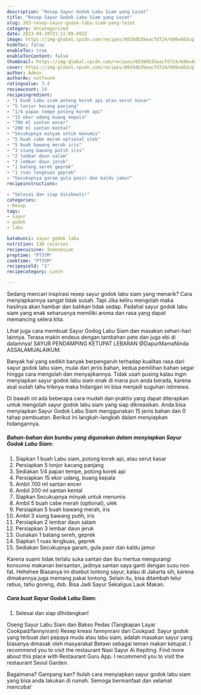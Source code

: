 ```yaml
---
description: "Resep Sayur Godok Labu Siam yang Lezat"
title: "Resep Sayur Godok Labu Siam yang Lezat"
slug: 263-resep-sayur-godok-labu-siam-yang-lezat
category: Uncategorized
date: 2023-04-29T21:11:09.693Z
image: https://img-global.cpcdn.com/recipes/0839db35eacfd724/680x482cq70/sayur-godok-labu-siam-foto-resep-utama.jpg
hideToc: false
enableToc: true
enableTocContent: false
thumbnail: https://img-global.cpcdn.com/recipes/0839db35eacfd724/680x482cq70/sayur-godok-labu-siam-foto-resep-utama.jpg
cover: https://img-global.cpcdn.com/recipes/0839db35eacfd724/680x482cq70/sayur-godok-labu-siam-foto-resep-utama.jpg
author: Admin
authorAv: notfound
ratingvalue: 3.4
reviewcount: 24
recipeingredient:
- "1 buah Labu siam potong korek api atau serut kasar"
- "5 lonjor kacang panjang"
- "1/4 papan tempe potong korek api"
- "15 ekor udang buang kepala"
- "700 ml santan encer"
- "200 ml santan kental"
- "Secukupnya minyak untuk menumis"
- "5 buah cabe merah optional ulek"
- "5 buah bawang merah iris"
- "3 siung bawang putih iris"
- "2 lembar daun salam"
- "3 lembar daun jeruk"
- "1 batang sereh geprek"
- "1 ruas lengkuas geprek"
- "Secukupnya garam gula pasir dan kaldu jamur"
recipeinstructions:

- "Selesai dan siap dinikmati!"
categories:
- Resep
tags:
- sayur
- godok
- labu

katakunci: sayur godok labu 
nutrition: 130 calories
recipecuisine: Indonesian
preptime: "PT37M"
cooktime: "PT35M"
recipeyield: "1"
recipecategory: Lunch

---
```



Sedang mencari inspirasi resep sayur godok labu siam yang menarik? Cara menyiapkannya sangat tidak susah. Tapi Jika keliru mengolah maka hasilnya akan hambar dan bahkan tidak sedap. Padahal sayur godok labu siam yang enak seharusnya memiliki aroma dan rasa yang dapat memancing selera kita.


Lihat juga cara membuat Sayur Godog Labu Siam dan masakan sehari-hari lainnya. Terasa makin endeus dengan tambahan pete dan juga ebi di dalamnya! SAYUR PENDAMPING KETUPAT LEBARAN @DapurMamaNinda ASSALAMUALAIKUM.

Banyak hal yang sedikit banyak berpengaruh terhadap kualitas rasa dari sayur godok labu siam, mulai dari jenis bahan, kedua pemilihan bahan segar hingga cara mengolah dan menyajikannya. Tidak usah pusing kalau ingin menyiapkan sayur godok labu siam enak di mana pun anda berada, karena asal sudah tahu triknya maka hidangan ini bisa menjadi suguhan istimewa.


Di bawah ini ada beberapa cara mudah dan praktis yang dapat diterapkan untuk mengolah sayur godok labu siam yang siap dikreasikan. Anda bisa menyiapkan Sayur Godok Labu Siam menggunakan 15 jenis bahan dan 0 tahap pembuatan. Berikut ini langkah-langkah dalam menyiapkan hidangannya.

<!--inarticleads1-->

##### Bahan-bahan dan bumbu yang digunakan dalam menyiapkan Sayur Godok Labu Siam:

1. Siapkan 1 buah Labu siam, potong korek api, atau serut kasar
1. Persiapkan 5 lonjor kacang panjang
1. Sediakan 1/4 papan tempe, potong korek api
1. Persiapkan 15 ekor udang, buang kepala
1. Ambil 700 ml santan encer
1. Ambil 200 ml santan kental
1. Siapkan Secukupnya minyak untuk menumis
1. Ambil 5 buah cabe merah (optional), ulek
1. Persiapkan 5 buah bawang merah, iris
1. Ambil 3 siung bawang putih, iris
1. Persiapkan 2 lembar daun salam
1. Persiapkan 3 lembar daun jeruk
1. Gunakan 1 batang sereh, geprek
1. Siapkan 1 ruas lengkuas, geprek
1. Sediakan Secukupnya garam, gula pasir dan kaldu jamur


Karena suami tidak terlalu suka santan dan ibu mertua mengurangi konsumsi makanan bersantan, jadinya santan saya ganti dengan susu non fat. Hehehee Biasanya ini disebut lontong sayur, kalau di Jakarta sih, karena dimakannya juga memang pakai lontong. Selain itu, bisa ditambah telur rebus, tahu goreng, dsb. Bisa Jadi Sayur Sekaligus Lauk Makan. 

<!--inarticleads2-->

##### Cara buat Sayur Godok Labu Siam:


1. Selesai dan siap dihidangkan!

Oseng Sayur Labu Siam dan Bakso Pedas (Tangkapan Layar Cookpad/fannynrani) Resep kreasi fannynrani dari Cookpad. Sayur godok yang terbuat dari pepaya muda atau labu siam, adalah masakan sayur yang biasanya dimasak oleh masyarakat Betawi sebagai teman makan ketupat. I recommend you to visit the restaurant Nasi Sayur Ai Kepiting. Find more about this place with Restaurant Guru App. I recommend you to visit the restaurant Seoul Garden. 

Bagaimana? Gampang kan? Itulah cara menyiapkan sayur godok labu siam yang bisa anda lakukan di rumah. Semoga bermanfaat dan selamat mencoba!
